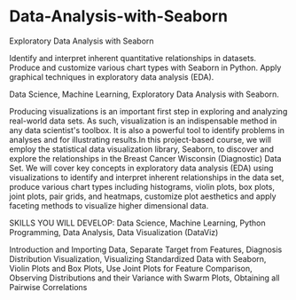 # Data-Analysis-with-Seaborn
Exploratory Data Analysis with Seaborn

Identify and interpret inherent quantitative relationships in datasets.
Produce and customize various chart types with Seaborn in Python.
Apply graphical techniques in exploratory data analysis (EDA).

Data Science,
Machine Learning,
Exploratory Data Analysis with Seaborn.

Producing visualizations is an important first step in exploring and analyzing real-world data sets. As such, visualization is an indispensable method in any data scientist's toolbox. It is also a powerful tool to identify problems in analyses and for illustrating results.In this project-based course, we will employ the statistical data visualization library, Seaborn, to discover and explore the relationships in the Breast Cancer Wisconsin (Diagnostic) Data Set. We will cover key concepts in exploratory data analysis (EDA) using visualizations to identify and interpret inherent relationships in the data set, produce various chart types including histograms, violin plots, box plots, joint plots, pair grids, and heatmaps, customize plot aesthetics and apply faceting methods to visualize higher dimensional data.

SKILLS YOU WILL DEVELOP: 
 Data Science,
 Machine Learning,
 Python Programming,
 Data Analysis,
 Data Visualization (DataViz)

Introduction and Importing Data,
 Separate Target from Features,
 Diagnosis Distribution Visualization,
 Visualizing Standardized Data with Seaborn,
 Violin Plots and Box Plots,
 Use Joint Plots for Feature Comparison,
 Observing Distributions and their Variance with Swarm Plots,
 Obtaining all Pairwise Correlations

